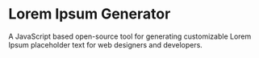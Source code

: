 # Lorem Ipsum Generator

A JavaScript based open-source tool for generating customizable Lorem Ipsum placeholder text for web designers and developers.
